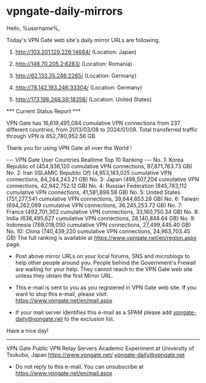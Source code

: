 # vpngate-daily-mirrors

Hello, %username%,

Today's VPN Gate web site's daily mirror URLs are following.

1. http://103.201.129.226:14684/
   (Location: Japan)

2. http://146.70.205.2:6283/
   (Location: Romania)

3. http://62.133.35.246:2265/
   (Location: Germany)

4. http://78.142.193.246:33304/
   (Location: Germany)

5. http://173.198.248.39:18358/
   (Location: United States)


*** Current Status Report ***

VPN Gate has 16,619,495,084 cumulative VPN connections from 237 different countries, from 2013/03/08 to 2024/01/09.
Total transferred traffic through VPN is 652,780,952.56 GB.

Thank you for using VPN Gate all over the World !


--- VPN Gate User Countries Realtime Top 10 Ranking ---
No. 1: Korea Republic of (454,936,120 cumulative VPN connections, 97,871,763.73 GB)
No. 2: Iran (ISLAMIC Republic Of) (4,953,183,025 cumulative VPN connections, 84,244,243.21 GB)
No. 3: Japan (498,507,204 cumulative VPN connections, 42,942,752.12 GB)
No. 4: Russian Federation (845,783,112 cumulative VPN connections, 41,581,899.58 GB)
No. 5: United States (751,277,541 cumulative VPN connections, 39,644,653.28 GB)
No. 6: Taiwan (694,262,089 cumulative VPN connections, 36,245,253.72 GB)
No. 7: France (492,701,302 cumulative VPN connections, 33,160,750.34 GB)
No. 8: India (636,495,627 cumulative VPN connections, 28,140,848.64 GB)
No. 9: Indonesia (768,018,050 cumulative VPN connections, 27,499,445.40 GB)
No. 10: China (740,439,220 cumulative VPN connections, 24,963,703.45 GB)
The full ranking is available at https://www.vpngate.net/en/region.aspx page.


* Post above mirror URLs on your local forums, SNS and microblogs
  to help other people around you.
  People behind the Government's Frewall are waiting for your help.
  They cannot reach to the VPN Gate web site
  unless they obtain the first Mirror URL.

* This e-mail is sent to you as you registered in VPN Gate web site.
  If you want to stop this e-mail, please visit:
  https://www.vpngate.net/en/mail.aspx

* If your mail server identifies this e-mail as a SPAM
  please add vpngate-daily@vpngate.net to the exclusion list.

Have a nice day!

------------------------------------------------------
VPN Gate Public VPN Relay Servers
Academic Experiment at University of Tsukuba, Japan
https://www.vpngate.net/
vpngate-daily@vpngate.net
* Do not reply to this e-mail.
  You can unsubscribe at https://www.vpngate.net/en/mail.aspx


